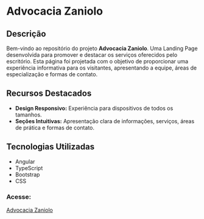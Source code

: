 # Advocacia Zaniolo

## Descrição

Bem-vindo ao repositório do projeto **Advocacia Zaniolo**. Uma Landing Page desenvolvida para promover e destacar os serviços oferecidos pelo escritório. Esta página foi projetada com o objetivo de proporcionar uma experiência informativa para os visitantes, apresentando a equipe, áreas de especialização e formas de contato.

## Recursos Destacados
* **Design Responsivo:** Experiência para dispositivos de todos os tamanhos.
* **Seções Intuitivas:** Apresentação clara de informações, serviços, áreas de prática e formas de contato.

## Tecnologias Utilizadas
 * Angular
 * TypeScript
 * Bootstrap
 * CSS

### Acesse:
[Advocacia Zaniolo](https://advocaciazaniolo.adv.br/)
